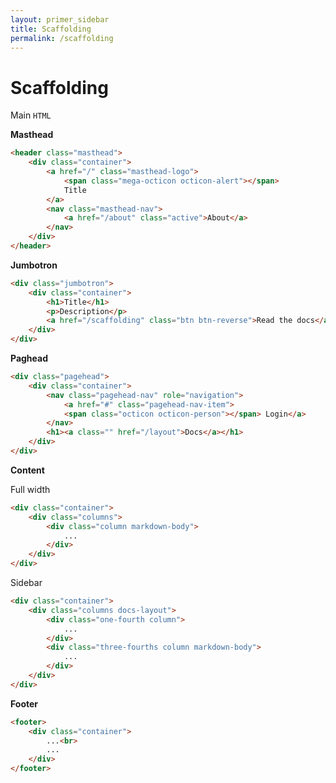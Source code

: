 ```yaml
---
layout: primer_sidebar
title: Scaffolding
permalink: /scaffolding
---
```


# Scaffolding
Main `HTML`

**Masthead**

```html
<header class="masthead">
	<div class="container">
		<a href="/" class="masthead-logo">
			<span class="mega-octicon octicon-alert"></span>
			Title
		</a>
		<nav class="masthead-nav">
			<a href="/about" class="active">About</a>
		</nav>
	</div>
</header>
```

**Jumbotron**

```html
<div class="jumbotron">
	<div class="container">
		<h1>Title</h1>
		<p>Description</p>
		<a href="/scaffolding" class="btn btn-reverse">Read the docs</a>
	</div>
</div>
```

**Paghead**

```html
<div class="pagehead">
	<div class="container">
		<nav class="pagehead-nav" role="navigation">
			<a href="#" class="pagehead-nav-item">
			<span class="octicon octicon-person"></span> Login</a>
		</nav>
		<h1><a class="" href="/layout">Docs</a></h1>
	</div>
</div>
```

**Content**

Full width

```html
<div class="container">
	<div class="columns">
		<div class="column markdown-body">
			...
		</div>
	</div>
</div>
```

Sidebar

```html
<div class="container">
	<div class="columns docs-layout">
		<div class="one-fourth column">
			...
		</div>
		<div class="three-fourths column markdown-body">
			...
		</div>
	</div>
</div>
```

**Footer**

```html
<footer>
	<div class="container">
		...<br>
		...
	</div>
</footer>
```
